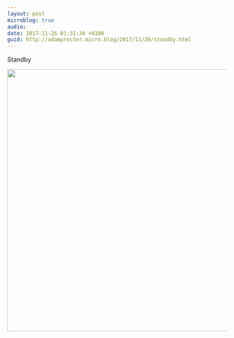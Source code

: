 ```yaml
---
layout: post
microblog: true
audio: 
date: 2017-11-26 01:31:34 +0100
guid: http://adamprocter.micro.blog/2017/11/26/standby.html
---
```

Standby

<img src="http://discursive.adamprocter.co.uk/uploads/2017/7d398de882.jpg" width="600" height="600" />
